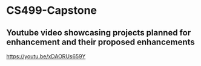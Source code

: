 # CS499-Capstone

## Youtube video showcasing projects planned for enhancement and their proposed enhancements
https://youtu.be/xDAORUs659Y
